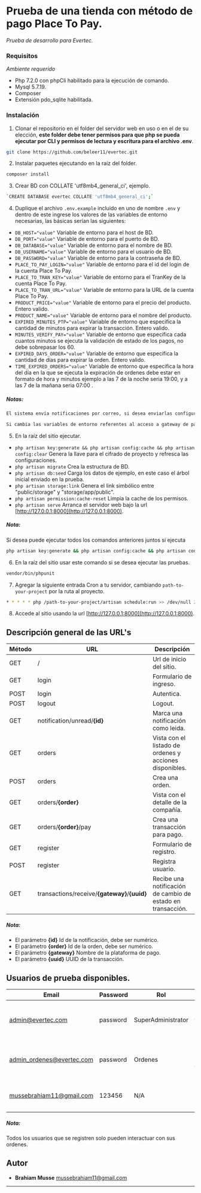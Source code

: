 # Prueba de una tienda con método de pago Place To Pay.

_Prueba de desarrollo para Evertec._


### Requisitos

_Ambiente requerido_

- Php 7.2.0 con phpCli habilitado para la ejecución de comando.
- Mysql 5.7.19.
- Composer 
- Extensión pdo_sqlite habilitada.

### Instalación

1. Clonar el repositorio en el folder del servidor web en uso o en el de su elección, **este folder debe tener permisos para que php se pueda ejecutar por CLI y permisos de lectura y escritura para el archivo .env**.

```sh 
git clone https://github.com/beleer11/evertec.git
```

2. Instalar paquetes ejecutando en la raíz del folder.

```sh 
composer install
```
3. Crear BD con COLLATE 'utf8mb4_general_ci', ejemplo.

```sh 
`CREATE DATABASE evertec COLLATE 'utf8mb4_general_ci';`
```

4. Duplique el archivo `.env.example` incluido en uno de nombre `.env` y dentro de este ingrese los valores de las variables de entorno necesarias, las básicas serían las siguientes:
- `DB_HOST="value"` Variable de entorno para el host de BD.
- `DB_PORT="value"` Variable de entorno para el puerto de BD.
- `DB_DATABASE="value"` Variable de entorno para el nombre de BD.
- `DB_USERNAME="value"` Variable de entorno para el usuario de BD.
- `DB_PASSWORD="value"` Variable de entorno para la contraseña de BD.
- `PLACE_TO_PAY_LOGIN="value"` Variable de entorno para el id del login de la cuenta Place To Pay.
- `PLACE_TO_TRAN_KEY="value"` Variable de entorno para el TranKey de la cuenta Place To Pay.
- `PLACE_TO_TRAN_URL="value"` Variable de entorno para la URL de la cuenta Place To Pay.
- `PRODUCT_PRICE="value"` Variable de entorno para el precio del producto. Entero valido.
- `PRODUCT_NAME="value"` Variable de entorno para el nombre del producto.
- `EXPIRED_MINUTES_PTP="value"` Variable de entorno que especifica la cantidad de minutos para expirar la transacción. Entero valido.
- `MINUTES_VERIFY_PAY="value"` Variable de entorno que especifica cada cuantos minutos se ejecuta la validación de estado de los pagos, no debe sobrepasar los 60.
- `EXPIRED_DAYS_ORDER="value"` Variable de entorno que especifica la cantidad de días para expirar la orden. Entero valido.
- `TIME_EXPIRED_ORDERS="value"` Variable de entorno que especifica la hora del día en la que se ejecuta la expiración de ordenes debe estar en formato de hora y minutos ejemplo a las 7 de la noche seria 19:00, y a las 7 de la mañana seria 07:00 .

##### Notas:
```sh 
El sistema envía notificaciones por correo, si desea enviarlas configure las variables para este envío. De lo contrario mantenga la configuración de almacenamiento en log por defecto marcada en el archivo `.env.example`, para ver los correos en el log revise el archivo ubicado en `storage/logs/laravel.log`.
```
```sh 
Si cambia las variables de entorno referentes al acceso a gateway de pago es recomendable reiniciar el servidor para que retome las variables dentro de los proveedores de servicios.
```
5. En la raíz del sitio ejecutar.
- `php artisan key:generate && php artisan config:cache && php artisan config:clear` Genera la llave para el cifrado de proyecto y refresca las configuraciones.
- `php artisan migrate` Crea la estructura de BD. 
- `php artisan db:seed` Carga los datos de ejemplo, en este caso el árbol inicial enviado en la prueba.
- `php artisan storage:link` Genera el link simbólico entre "public/storage" y "storage/app/public".
- `php artisan permission:cache-reset` Limpia la cache de los permisos.
- `php artisan serve` Arranca el servidor web bajo la url [http://127.0.0.1:8000](http://127.0.0.1:8000).

##### Nota: 
Si desea puede ejecutar todos los comandos anteriores juntos si ejecuta 
```sh
php artisan key:generate && php artisan config:cache && php artisan config:clear && php artisan migrate && php artisan db:seed && php artisan storage:link && php artisan serve
```
6. En la raíz del sitio usar este comando si se desea ejecutar las pruebas.
```sh 
vendor/bin/phpunit
```

7. Agregar la siguiente entrada Cron a tu servidor, cambiando `path-to-your-project` por la ruta al proyecto.
```sh 
* * * * * php /path-to-your-project/artisan schedule:run >> /dev/null 2>&1
```

8. Accede al sitio usando la url [http://127.0.0.1:8000](http://127.0.0.1:8000).

## Descripción general de las URL's 

Método|URL|Descripción
 ------ | ------ | ------ 
 GET|/|Url de inicio del sitio.
GET|login|Formulario de ingreso.
POST|login|Autentica.
POST|logout|Logout.
GET|notification/unread/__{id}__|Marca una notificación como leida.
GET|orders|Vista con el listado de ordenes y acciones disponibles.
POST|orders|Crea una orden.
GET|orders/__{order}__|Vista con el detalle de la compañía.
GET|orders/__{order}__/pay|Crea una transacción para pago.
GET|register|Formulario de registro.
POST|register|Registra usuario.
GET|transactions/receive/__{gateway}__/__{uuid}__|Recibe una notificación de cambio de estado en transacción.

##### Nota: 
- El parámetro __{id}__ Id de la notificación, debe ser numérico.
- El parámetro __{order}__ Id de la orden, debe ser numérico.
- El parámetro __{gateway}__ Nombre de la plataforma de pago.
- El parámetro __{uuid}__ UUID de la transacción.

## Usuarios de prueba disponibles.

Email|Password|Rol|Permisos
 ------ | ------ | ------ | ------ 
admin@evertec.com|password|SuperAdministrator|Puede realizar todas las acciones disponibles.
admin_ordenes@evertec.com|password|Ordenes|Tiene permiso para ver todas las ordenes.
mussebrahiam11@gmail.com|123456|N/A| Tiene solo acceso a sus ordenes.

##### Nota: 
Todos los usuarios que se registren solo pueden interactuar con sus ordenes.

## Autor️ 

* **Brahiam Musse** [mussebrahiam11@gmail.com](mailto:mussebrahiam11@gmail.com)


------------------------
